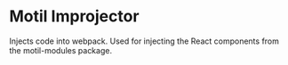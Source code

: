 # Motil Improjector

Injects code into webpack. Used for injecting the React components from the motil-modules package. 
